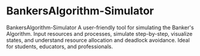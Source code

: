 # BankersAlgorithm-Simulator
BankersAlgorithm-Simulator A user-friendly tool for simulating the Banker's Algorithm. Input resources and processes, simulate step-by-step, visualize states, and understand resource allocation and deadlock avoidance. Ideal for students, educators, and professionals.
